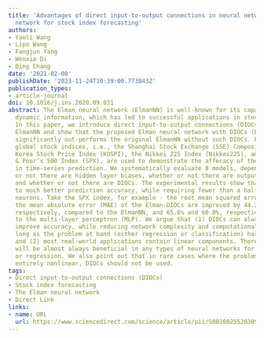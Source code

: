 ```yaml
---
title: 'Advantages of direct input-to-output connections in neural networks: The Elman
  network for stock index forecasting'
authors:
- Yaoli Wang
- Lipo Wang
- Fangjun Yang
- Wenxia Di
- Qing Chang
date: '2021-02-08'
publishDate: '2023-11-24T10:39:00.773843Z'
publication_types:
- article-journal
doi: 10.1016/j.ins.2020.09.031
abstract: The Elman neural network (ElmanNN) is well-known for its capability of processing
  dynamic information, which has led to successful applications in stock forecasting.
  In this paper, we introduce direct input-to-output connections (DIOCs) into the
  ElmanNN and show that the proposed Elman neural network with DIOCs (Elman-DIOCs)
  significantly out-performs the original ElmanNN without such DIOCs. Four different
  global stock indices, i.e., the Shanghai Stock Exchange (SSE) Composite Index, the
  Korea Stock Price Index (KOSPI), the Nikkei 225 Index (Nikkei225), and the Standard
  & Poor’s 500 Index (SPX), are used to demonstrate the affecacy of the Elman-DIOCs
  in time-series prediction. We systematically evaluate 8 models, depending whether
  or not there are hidden layer biases, whether or not there are output layer biases,
  and whether or not there are DIOCs. The experimental results show that DIOCs lead
  to much better prediction accuracy, while requiring fewer than a half of the hidden
  neurons. Take the SPX index, for example - the root mean squared error (RMSE) and
  the mean absolute error (MAE) of the Elman-DIOCs are improved by 44.2% and 41.1%,
  respectively, compared to the ElmanNN, and 65.6% and 60.8%, respectively, compared
  to the multi-layer perceptron (MLP). We argue that (1) DIOCs can always help to
  improve accuracy, while reducing network complexity and computational burden, as
  long as the problem at hand (either regression or classification) has linear components,
  and (2) most real-world applications contain linear components. Therefore DIOCs
  will be almost always beneficial in any types of neural networks for classification
  or regression. We also point out that in rare cases where the problem at hand is
  entirely nonlinear, DIOCs should not be used.
tags:
- Direct input-to-output connections (DIOCs)
- Stock index forecasting
- The Elman neural network
- Direct Link
links:
- name: URL
  url: https://www.sciencedirect.com/science/article/pii/S0020025520309415
---
```

